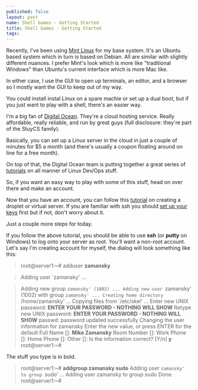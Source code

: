 ```yaml
---
published: false
layout: post
name: Shell Games - Getting Started
title: Shell Games - Getting Started
tags: 
---
```


Recently, I've been using [Mint Linux](http://linuxmint.com) for my base
system. It's an Ubuntu based system which in turn is based on
Debian. All are similar with slightly different nuances. I prefer
Mint's look which is more like "traditional Windows" than Ubuntu's
current interface which is more Mac like.

In either case, I use the GUI to open up terminals, an editor, and a
browser so I mostly want the GUI to keep out of my way.

You could install instal Linux on a spare machie or set up a dual boot, but if you just want to play with a shell, there's an easier way.

I'm a big fan of [Digital Ocean](http://digitalocean.com). They're a
cloud hosting service. Really affordable, really reliable, and run by
great guys (full disclosure: they're part of the StuyCS
family).

 Basically, you can set up a Linux server in the cloud in just
a couple of minutes for $5 a month (and there's usually a coupon
floating around on line for a free month).

On top of that, the Digital Ocean team is putting together a great series of [tutorials](https://digitalocean.com/community) on all manner of Linux Dev/Ops stuff.

So, if you want an easy way to play with some of this stuff, head on over there and make an account.

Now that you have an account, you can follow this
[tutorial](https://digitalocean.com/community/articles/how-to-create-your-first-digitalocean-droplet-virtual-server)
on creating a droplet or virtual server. If you are familiar with ssh
you should [set up your
keys](https://digitalocean.com/community/articles/how-to-use-ssh-keys-with-digitalocean-droplets)
first but if not, don't worry about it.

Just a couple more steps for today.

If you follow the above tutorial, you should be able to use **ssh** (or **putty** on Windows) to log onto your server as root. You'll want a non-root account. Let's say I'm creating account for myself, the dialog will look something like this:


> root@server1:~# adduser **zamansky**

> Adding user `zamansky' ...

>  Adding new group `zamansky' (1002) ...
>   Adding new user `zamansky' (1002) with group `zamansky' ...
>   Creating home directory `/home/zamansky' ...
>   Copying files from `/etc/skel' ...
>   Enter new UNIX password: **ENTER YOUR PASSWORD - NOTHING WILL SHOW**
>   Retype new UNIX password: **ENTER YOUR PASSWORD - NOTHING WILL SHOW**
>   passwd: password updated successfully
>   Changing the user information for zamansky
>   Enter the new value, or press ENTER for the default
>   	Full Name []: **Mike Zamansky**
>   	Room Number []: 
>   	Work Phone []: 
>   	Home Phone []: 
>   	Other []: 
>   Is the information correct? [Y/n] **y**
>   root@server1:~# 


The stuff you type is in bold.

> root@server1:~# **addgroup zamansky sudo**
> Adding user `zamansky' to group `sudo' ...
> Adding user zamansky to group sudo
> Done.
> root@server1:~# 


